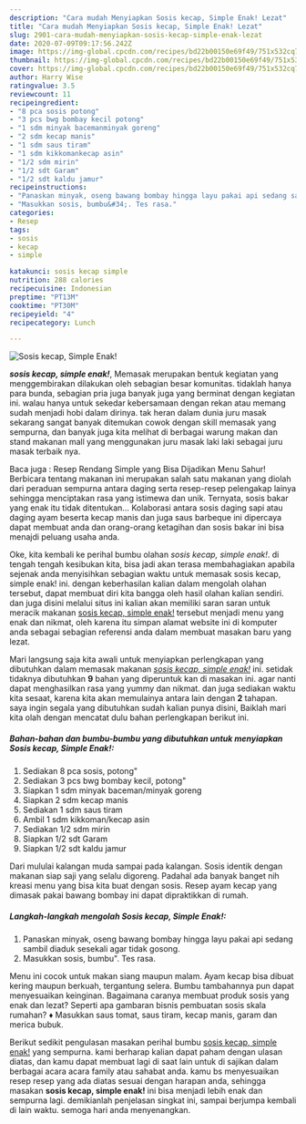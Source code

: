 ```yaml
---
description: "Cara mudah Menyiapkan Sosis kecap, Simple Enak! Lezat"
title: "Cara mudah Menyiapkan Sosis kecap, Simple Enak! Lezat"
slug: 2901-cara-mudah-menyiapkan-sosis-kecap-simple-enak-lezat
date: 2020-07-09T09:17:56.242Z
image: https://img-global.cpcdn.com/recipes/bd22b00150e69f49/751x532cq70/sosis-kecap-simple-enak-foto-resep-utama.jpg
thumbnail: https://img-global.cpcdn.com/recipes/bd22b00150e69f49/751x532cq70/sosis-kecap-simple-enak-foto-resep-utama.jpg
cover: https://img-global.cpcdn.com/recipes/bd22b00150e69f49/751x532cq70/sosis-kecap-simple-enak-foto-resep-utama.jpg
author: Harry Wise
ratingvalue: 3.5
reviewcount: 11
recipeingredient:
- "8 pca sosis potong"
- "3 pcs bwg bombay kecil potong"
- "1 sdm minyak bacemanminyak goreng"
- "2 sdm kecap manis"
- "1 sdm saus tiram"
- "1 sdm kikkomankecap asin"
- "1/2 sdm mirin"
- "1/2 sdt Garam"
- "1/2 sdt kaldu jamur"
recipeinstructions:
- "Panaskan minyak, oseng bawang bombay hingga layu pakai api sedang sambil diaduk sesekali agar tidak gosong."
- "Masukkan sosis, bumbu&#34;. Tes rasa."
categories:
- Resep
tags:
- sosis
- kecap
- simple

katakunci: sosis kecap simple 
nutrition: 288 calories
recipecuisine: Indonesian
preptime: "PT13M"
cooktime: "PT30M"
recipeyield: "4"
recipecategory: Lunch

---
```



![Sosis kecap, Simple Enak!](https://img-global.cpcdn.com/recipes/bd22b00150e69f49/751x532cq70/sosis-kecap-simple-enak-foto-resep-utama.jpg)

<b><i>sosis kecap, simple enak!</i></b>, Memasak merupakan bentuk kegiatan yang menggembirakan dilakukan oleh sebagian besar komunitas. tidaklah hanya para bunda, sebagian pria juga banyak juga yang berminat dengan kegiatan ini. walau hanya untuk sekedar kebersamaan dengan rekan atau memang sudah menjadi hobi dalam dirinya. tak heran dalam dunia juru masak sekarang sangat banyak ditemukan cowok dengan skill memasak yang sempurna, dan banyak juga kita melihat di berbagai warung makan dan stand makanan mall yang menggunakan juru masak laki laki sebagai juru masak terbaik nya.

Baca juga : Resep Rendang Simple yang Bisa Dijadikan Menu Sahur! Berbicara tentang makanan ini merupakan salah satu makanan yang diolah dari peraduan sempurna antara daging serta resep-resep pelengakap lainya sehingga menciptakan rasa yang istimewa dan unik. Ternyata, sosis bakar yang enak itu tidak ditentukan… Kolaborasi antara sosis daging sapi atau daging ayam beserta kecap manis dan juga saus barbeque ini dipercaya dapat membuat anda dan orang-orang ketagihan dan sosis bakar ini bisa menajdi peluang usaha anda.

Oke, kita kembali ke perihal bumbu olahan <i>sosis kecap, simple enak!</i>. di tengah tengah kesibukan kita, bisa jadi akan terasa membahagiakan apabila sejenak anda menyisihkan sebagian waktu untuk memasak sosis kecap, simple enak! ini. dengan keberhasilan kalian dalam mengolah olahan tersebut, dapat membuat diri kita bangga oleh hasil olahan kalian sendiri. dan juga disini melalui situs ini kalian akan memiliki saran saran untuk meracik makanan <u>sosis kecap, simple enak!</u> tersebut menjadi menu yang enak dan nikmat, oleh karena itu simpan alamat website ini di komputer anda sebagai sebagian referensi anda dalam membuat masakan baru yang lezat.


Mari langsung saja kita awali untuk menyiapkan perlengkapan yang dibutuhkan dalam memasak makanan <u><i>sosis kecap, simple enak!</i></u> ini. setidak tidaknya dibutuhkan <b>9</b> bahan yang diperuntuk kan di masakan ini. agar nanti dapat menghasilkan rasa yang yummy dan nikmat. dan juga sediakan waktu kita sesaat, karena kita akan memulainya antara lain dengan <b>2</b> tahapan. saya ingin segala yang dibutuhkan sudah kalian punya disini, Baiklah mari kita olah dengan mencatat dulu bahan perlengkapan berikut ini.

<!--inarticleads1-->

##### Bahan-bahan dan bumbu-bumbu yang dibutuhkan untuk menyiapkan Sosis kecap, Simple Enak!:

1. Sediakan 8 pca sosis, potong&#34;
1. Sediakan 3 pcs bwg bombay kecil, potong&#34;
1. Siapkan 1 sdm minyak baceman/minyak goreng
1. Siapkan 2 sdm kecap manis
1. Sediakan 1 sdm saus tiram
1. Ambil 1 sdm kikkoman/kecap asin
1. Sediakan 1/2 sdm mirin
1. Siapkan 1/2 sdt Garam
1. Siapkan 1/2 sdt kaldu jamur


Dari mululai kalangan muda sampai pada kalangan. Sosis identik dengan makanan siap saji yang selalu digoreng. Padahal ada banyak banget nih kreasi menu yang bisa kita buat dengan sosis. Resep ayam kecap yang dimasak pakai bawang bombay ini dapat dipraktikkan di rumah. 

<!--inarticleads2-->

##### Langkah-langkah mengolah Sosis kecap, Simple Enak!:

1. Panaskan minyak, oseng bawang bombay hingga layu pakai api sedang sambil diaduk sesekali agar tidak gosong.
1. Masukkan sosis, bumbu&#34;. Tes rasa.


Menu ini cocok untuk makan siang maupun malam. Ayam kecap bisa dibuat kering maupun berkuah, tergantung selera. Bumbu tambahannya pun dapat menyesuaikan keinginan. Bagaimana caranya membuat produk sosis yang enak dan lezat? Seperti apa gambaran bisnis pembuatan sosis skala rumahan? ♦ Masukkan saus tomat, saus tiram, kecap manis, garam dan merica bubuk. 

Berikut sedikit pengulasan masakan perihal bumbu <u>sosis kecap, simple enak!</u> yang sempurna. kami berharap kalian dapat paham dengan ulasan diatas, dan kamu dapat membuat lagi di saat lain untuk di sajikan dalam berbagai acara acara family atau sahabat anda. kamu bs menyesuaikan resep resep yang ada diatas sesuai dengan harapan anda, sehingga masakan <b>sosis kecap, simple enak!</b> ini bisa menjadi lebih enak dan sempurna lagi. demikianlah penjelasan singkat ini, sampai berjumpa kembali di lain waktu. semoga hari anda menyenangkan.
